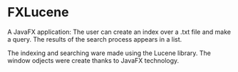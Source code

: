 FXLucene
========

A JavaFX application: The user can create an index over a .txt file and make a query. The results of the search process appears in a list.

The indexing and searching ware made using  the Lucene library.
The window odjects were create thanks to JavaFX technology.
